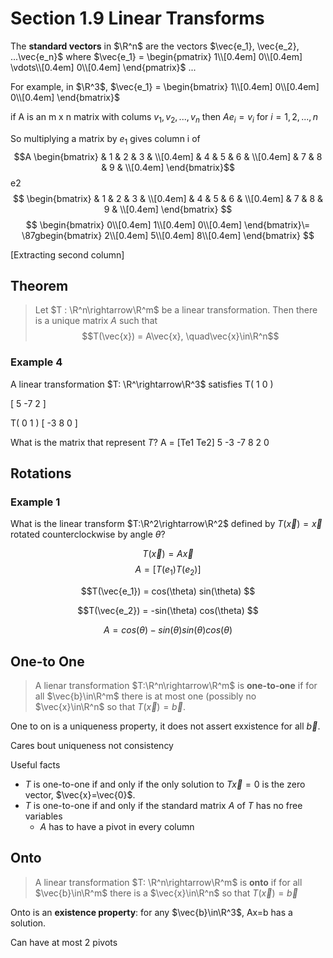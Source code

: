 # Section 1.9 Linear Transforms

The **standard vectors** in $\R^n$ are the vectors $\vec{e_1}, \vec{e_2}, ...\vec{e_n}$ where 
$\vec{e_1} =
\begin{pmatrix}
1\\[0.4em]
0\\[0.4em]
\vdots\\[0.4em]
0\\[0.4em]
\end{pmatrix}$
...

For example, in $\R^3$,
$\vec{e_1} = 
\begin{bmatrix}
1\\[0.4em]
0\\[0.4em]
0\\[0.4em]
\end{bmatrix}$




if A is an m x n matrix with colums $v_1, v_2, ..., v_n$ then $Ae_i = v_i$ for $i = 1,2,..., n$

So multiplying a matrix by $e_1$ gives column i of $$A
\begin{bmatrix}
& 1 & 2 & 3 & \\[0.4em]
& 4 & 5 & 6 & \\[0.4em]
& 7 & 8 & 9 & \\[0.4em]
\end{bmatrix}$$
e2
$$
\begin{bmatrix}
& 1 & 2 & 3 & \\[0.4em]
& 4 & 5 & 6 & \\[0.4em]
& 7 & 8 & 9 & \\[0.4em]
\end{bmatrix}
$$
$$
\begin{bmatrix}
0\\[0.4em]
1\\[0.4em]
0\\[0.4em]
\end{bmatrix}\= \87gbegin{bmatrix}
2\\[0.4em]
5\\[0.4em]
8\\[0.4em]
\end{bmatrix}
$$

[Extracting second column]

## Theorem
> Let $T : \R^n\rightarrow\R^m$ be a linear transformation. Then there is a unique matrix $A$ such that $$T(\vec{x}) = A\vec{x}, \quad\vec{x}\in\R^n$$

### Example 4
A linear transformation $T: \R^\rightarrow\R^3$ satisfies
T(
    1
    0
)

[
    5
    -7
    2
]

T(
    0
    1
)
[
    -3
    8
    0
]

What is the matrix that represent $T$?
A = [Te1 Te2]
5 -3
-7 8
2 0

## Rotations
### Example 1
What is the linear transform $T:\R^2\rightarrow\R^2$ defined by $T(\vec{x})=\vec{x}$ rotated counterclockwise by angle $\theta$?

$$T(\vec{x}) = A\vec{x}$$
$$A = [T(e_1) T(e_2)]$$

$$T(\vec{e_1}) = 
cos(\theta)
sin(\theta)
$$

$$T(\vec{e_2}) = 
-sin(\theta)
cos(\theta)
$$

$$A =
cos(\theta) -sin(\theta)
sin(\theta) cos(\theta)
$$



## One-to One
> A lienar transformation $T:\R^n\rightarrow\R^m$ is **one-to-one** if for all $\vec{b}\in\R^m$ there is at most one (possibly no $\vec{x}\in\R^n$ so  that $T(\vec{x})=\vec{b}$.

One to on is a uniqueness property, it does not assert exxistence for all $\vec{b}$.

Cares bout uniqueness not consistency

Useful facts
- $T$ is one-to-one if and only if the only solution to $T\vec{x}=0$ is the zero vector, $\vec{x}=\vec{0}$.
- $T$ is one-to-one if and only if the standard matrix $A$ of $T$ has no free variables
    - $A$ has to have a pivot in every column

## Onto
> A linear transformation  $T: \R^n\rightarrow\R^m$ is **onto** if for all $\vec{b}\in\R^m$ there is a $\vec{x}\in\R^n$ so that $T(\vec{x})=\vec{b}$

Onto is an **existence property**: for any $\vec{b}\in\R^3$, Ax=b has a solution.

Can have at most 2 pivots



